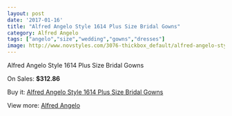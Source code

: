 ```yaml
---
layout: post
date: '2017-01-16'
title: "Alfred Angelo Style 1614 Plus Size Bridal Gowns"
category: Alfred Angelo
tags: ["angelo","size","wedding","gowns","dresses"]
image: http://www.novstyles.com/3076-thickbox_default/alfred-angelo-style-1614-plus-size-bridal-gowns.jpg
---
```

Alfred Angelo Style 1614 Plus Size Bridal Gowns

On Sales: **$312.86**
<a href="https://www.novstyles.com/en/alfred-angelo/1734-alfred-angelo-style-1614-plus-size-bridal-gowns.html"><amp-img layout="responsive" width="600" height="600" src="//www.novstyles.com/3076-thickbox_default/alfred-angelo-style-1614-plus-size-bridal-gowns.jpg" alt="Alfred Angelo Style 1614 Plus Size Bridal Gowns 0" /></a>
<a href="https://www.novstyles.com/en/alfred-angelo/1734-alfred-angelo-style-1614-plus-size-bridal-gowns.html"><amp-img layout="responsive" width="600" height="600" src="//www.novstyles.com/3077-thickbox_default/alfred-angelo-style-1614-plus-size-bridal-gowns.jpg" alt="Alfred Angelo Style 1614 Plus Size Bridal Gowns 1" /></a>

Buy it: [Alfred Angelo Style 1614 Plus Size Bridal Gowns](https://www.novstyles.com/en/alfred-angelo/1734-alfred-angelo-style-1614-plus-size-bridal-gowns.html "Alfred Angelo Style 1614 Plus Size Bridal Gowns")

View more: [Alfred Angelo](https://www.novstyles.com/en/10-alfred-angelo "Alfred Angelo")